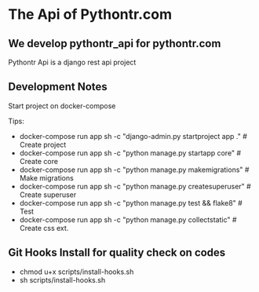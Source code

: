 The Api of Pythontr.com
==============

We develop pythontr_api for pythontr.com
-----------

Pythontr Api is a django rest api project

Development Notes
---

Start project on docker-compose

Tips:
* docker-compose run app sh -c "django-admin.py startproject app ." # Create project
* docker-compose run app sh -c "python manage.py startapp core" # Create core
* docker-compose run app sh -c "python manage.py makemigrations" # Make migrations
* docker-compose run app sh -c "python manage.py createsuperuser" # Create superuser
* docker-compose run app sh -c "python manage.py test && flake8" # Test
* docker-compose run app sh -c "python manage.py collectstatic" # Create css ext.


Git Hooks Install for quality check on codes
---

* chmod u+x scripts/install-hooks.sh
* sh scripts/install-hooks.sh
